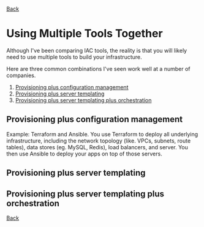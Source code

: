 [Back](/learn/iac/README.md)

# Using Multiple Tools Together

Although I've been comparing IAC tools, the reality is that you will likely need to use multiple tools to build your infrastructure.

Here are three common combinations I've seen work well at a number of companies.
1. [Provisioning plus configuration management](#provisioning-plus-configuration-management)
2. [Provisioning plus server templating](#provisioning-plus-server-templating)
3. [Provisioning plus server templating plus orchestration](#provisioning-plus-templating-plus-orchestration)

## Provisioning plus configuration management
Example: Terraform and Ansible. You use Terraform to deploy all underlying infrastructure, including the network topology (like. VPCs, subnets, route tables), data stores (eg. MySQL, Redis), load balancers, and server. You then use Ansible to deploy your apps on top of those servers.
 


## Provisioning plus server templating



## Provisioning plus server templating plus orchestration


[Back](/learn/iac/README.md)